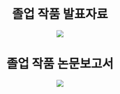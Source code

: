 <h1 align='center'>졸업 작품 발표자료</h1>
<p align="center">
<img src="https://user-images.githubusercontent.com/87973617/223320791-e0438c5e-e089-448f-b0f9-0b1322391f26.gif">
</p>

<h1 align='center'>졸업 작품 논문보고서</h1>
<p align="center">
<img src="https://user-images.githubusercontent.com/87973617/222641697-a6584415-f8e8-45c4-92ac-ae53b423b95a.gif">
</p>

